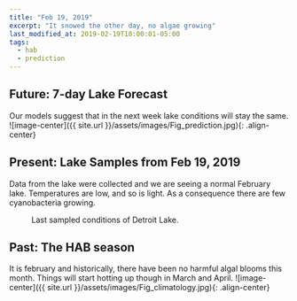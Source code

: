 ```yaml
---
title: "Feb 19, 2019"
excerpt: "It snowed the other day, no algae growing"
last_modified_at: 2019-02-19T10:00:01-05:00
tags: 
  - hab
  - prediction
---
```

## Future: 7-day Lake Forecast
Our models suggest that in the next week lake conditions will stay the same.
![image-center]({{ site.url }}/assets/images/Fig_prediction.jpg){: .align-center}

## Present: Lake Samples from Feb 19, 2019
Data from the lake were collected and we are seeing a normal February lake. Temperatures are low, and so is light. As a consequence there are few cyanobacteria growing.
<figure style="width: 500px" class="align-center">
  <img src="{{ site.url }}/assets/images/Fig_petal.jpg" alt="">
  <figcaption>Last sampled conditions of Detroit Lake.</figcaption>
</figure>

## Past: The HAB season
It is february and historically, there have been no harmful algal blooms this month. Things will start hotting up though in March and April.
![image-center]({{ site.url }}/assets/images/Fig_climatology.jpg){: .align-center}


